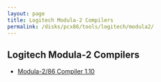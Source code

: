 ```yaml
---
layout: page
title: Logitech Modula-2 Compilers
permalink: /disks/pcx86/tools/logitech/modula2/
---
```


Logitech Modula-2 Compilers
---------------------------

* [Modula-2/86 Compiler 1.10](1.10/)
